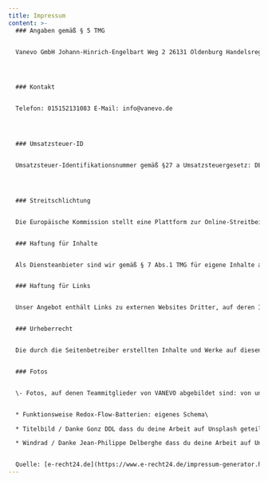 ```yaml
---
title: Impressum
content: >-
  ### Angaben gemäß § 5 TMG


  Vanevo GmbH Johann-Hinrich-Engelbart Weg 2 26131 Oldenburg Handelsregister: HRB 213671 Registergericht: AG Oldenburg Vertreten durch: Dr. Jan grosse Austing Arne grosse Austing




  ### Kontakt


  Telefon: 015152131083 E-Mail: info@vanevo.de




  ### Umsatzsteuer-ID


  Umsatzsteuer-Identifikationsnummer gemäß §27 a Umsatzsteuergesetz: DE321256133




  ### Streitschlichtung


  Die Europäische Kommission stellt eine Plattform zur Online-Streitbeilegung (OS) bereit: https://ec.europa.eu/consumers/odr. Unsere E-Mail-Adresse finden Sie oben im Impressum. Wir sind nicht bereit oder verpflichtet, an Streitbeilegungsverfahren vor einer Verbraucherschlichtungsstelle teilzunehmen.


  ### Haftung für Inhalte


  Als Diensteanbieter sind wir gemäß § 7 Abs.1 TMG für eigene Inhalte auf diesen Seiten nach den allgemeinen Gesetzen verantwortlich. Nach §§ 8 bis 10 TMG sind wir als Diensteanbieter jedoch nicht verpflichtet, übermittelte oder gespeicherte fremde Informationen zu überwachen oder nach Umständen zu forschen, die auf eine rechtswidrige Tätigkeit hinweisen. Verpflichtungen zur Entfernung oder Sperrung der Nutzung von Informationen nach den allgemeinen Gesetzen bleiben hiervon unberührt. Eine diesbezügliche Haftung ist jedoch erst ab dem Zeitpunkt der Kenntnis einer konkreten Rechtsverletzung möglich. Bei Bekanntwerden von entsprechenden Rechtsverletzungen werden wir diese Inhalte umgehend entfernen.


  ### Haftung für Links


  Unser Angebot enthält Links zu externen Websites Dritter, auf deren Inhalte wir keinen Einfluss haben. Deshalb können wir für diese fremden Inhalte auch keine Gewähr übernehmen. Für die Inhalte der verlinkten Seiten ist stets der jeweilige Anbieter oder Betreiber der Seiten verantwortlich. Die verlinkten Seiten wurden zum Zeitpunkt der Verlinkung auf mögliche Rechtsverstöße überprüft. Rechtswidrige Inhalte waren zum Zeitpunkt der Verlinkung nicht erkennbar. Eine permanente inhaltliche Kontrolle der verlinkten Seiten ist jedoch ohne konkrete Anhaltspunkte einer Rechtsverletzung nicht zumutbar. Bei Bekanntwerden von Rechtsverletzungen werden wir derartige Links umgehend entfernen.


  ### Urheberrecht


  Die durch die Seitenbetreiber erstellten Inhalte und Werke auf diesen Seiten unterliegen dem deutschen Urheberrecht. Die Vervielfältigung, Bearbeitung, Verbreitung und jede Art der Verwertung außerhalb der Grenzen des Urheberrechtes bedürfen der schriftlichen Zustimmung des jeweiligen Autors bzw. Erstellers. Downloads und Kopien dieser Seite sind nur für den privaten, nicht kommerziellen Gebrauch gestattet. Soweit die Inhalte auf dieser Seite nicht vom Betreiber erstellt wurden, werden die Urheberrechte Dritter beachtet. Insbesondere werden Inhalte Dritter als solche gekennzeichnet. Sollten Sie trotzdem auf eine Urheberrechtsverletzung aufmerksam werden, bitten wir um einen entsprechenden Hinweis. Bei Bekanntwerden von Rechtsverletzungen werden wir derartige Inhalte umgehend entfernen. Die Urheber der Fotos auf der Webseite sind in der Regel beim Klick auf das Foto in der LightBox angegeben (Quelle Startseite: iStock). Die Vanevo GmbH hat Berechtigungen und Lizenzen zur Nutzung von Bildern mit externer Urheberschaft vorliegen.


  ### Fotos


  \- Fotos, auf denen Teammitglieder von VANEVO abgebildet sind: von unserem Fotografen vom Foto- und Bilderwerk - www.bilderwerk.org\


  * Funktionsweise Redox-Flow-Batterien: eigenes Schema\

  * Titelbild / Danke Gonz DDL dass du deine Arbeit auf Unsplash geteilt hast.\

  * Windrad / Danke Jean-Philippe Delberghe dass du deine Arbeit auf Unsplash geteilt hast.


  Quelle: [e-recht24.de](https://www.e-recht24.de/impressum-generator.html)
---
```

